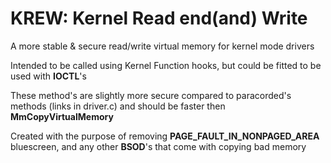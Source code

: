 # KREW: Kernel Read end(and) Write

A more stable & secure read/write virtual memory for kernel mode drivers

Intended to be called using Kernel Function hooks, but could be fitted to be used with **IOCTL**'s

These method's are slightly more secure compared to paracorded's methods (links in driver.c) and should be faster then **MmCopyVirtualMemory**

Created with the purpose of removing **PAGE_FAULT_IN_NONPAGED_AREA** bluescreen, and any other **BSOD**'s that come with copying bad memory
